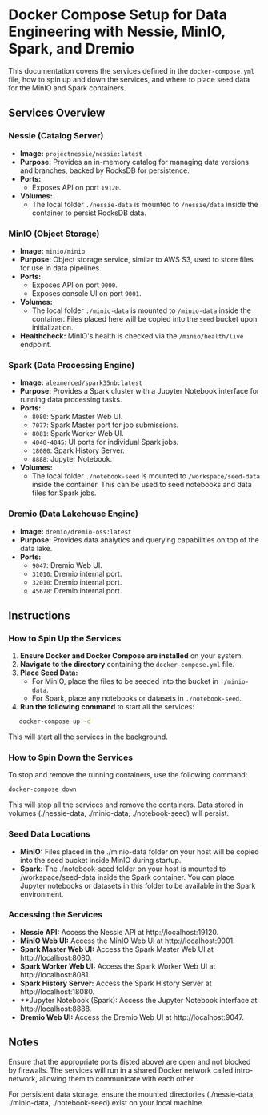 # Docker Compose Setup for Data Engineering with Nessie, MinIO, Spark, and Dremio

This documentation covers the services defined in the `docker-compose.yml` file, how to spin up and down the services, and where to place seed data for the MinIO and Spark containers.

## Services Overview

### Nessie (Catalog Server)
- **Image:** `projectnessie/nessie:latest`
- **Purpose:** Provides an in-memory catalog for managing data versions and branches, backed by RocksDB for persistence.
- **Ports:** 
  - Exposes API on port `19120`.
- **Volumes:**
  - The local folder `./nessie-data` is mounted to `/nessie/data` inside the container to persist RocksDB data.

### MinIO (Object Storage)
- **Image:** `minio/minio`
- **Purpose:** Object storage service, similar to AWS S3, used to store files for use in data pipelines.
- **Ports:** 
  - Exposes API on port `9000`.
  - Exposes console UI on port `9001`.
- **Volumes:**
  - The local folder `./minio-data` is mounted to `/minio-data` inside the container. Files placed here will be copied into the `seed` bucket upon initialization.
- **Healthcheck:** MinIO's health is checked via the `/minio/health/live` endpoint.

### Spark (Data Processing Engine)
- **Image:** `alexmerced/spark35nb:latest`
- **Purpose:** Provides a Spark cluster with a Jupyter Notebook interface for running data processing tasks.
- **Ports:**
  - `8080`: Spark Master Web UI.
  - `7077`: Spark Master port for job submissions.
  - `8081`: Spark Worker Web UI.
  - `4040-4045`: UI ports for individual Spark jobs.
  - `18080`: Spark History Server.
  - `8888`: Jupyter Notebook.
- **Volumes:**
  - The local folder `./notebook-seed` is mounted to `/workspace/seed-data` inside the container. This can be used to seed notebooks and data files for Spark jobs.

### Dremio (Data Lakehouse Engine)
- **Image:** `dremio/dremio-oss:latest`
- **Purpose:** Provides data analytics and querying capabilities on top of the data lake.
- **Ports:**
  - `9047`: Dremio Web UI.
  - `31010`: Dremio internal port.
  - `32010`: Dremio internal port.
  - `45678`: Dremio internal port.

## Instructions

### How to Spin Up the Services

1. **Ensure Docker and Docker Compose are installed** on your system.
2. **Navigate to the directory** containing the `docker-compose.yml` file.
3. **Place Seed Data:**
   - For MinIO, place the files to be seeded into the bucket in `./minio-data`.
   - For Spark, place any notebooks or datasets in `./notebook-seed`.
4. **Run the following command** to start all the services:
```bash
   docker-compose up -d
```
This will start all the services in the background.

### How to Spin Down the Services
To stop and remove the running containers, use the following command:

```bash
docker-compose down
```

This will stop all the services and remove the containers. Data stored in volumes (./nessie-data, ./minio-data, ./notebook-seed) will persist.

### Seed Data Locations
- **MinIO:** Files placed in the ./minio-data folder on your host will be copied into the seed bucket inside MinIO during startup.
- **Spark:** The ./notebook-seed folder on your host is mounted to /workspace/seed-data inside the Spark container. You can place Jupyter notebooks or datasets in this folder to be available in the Spark environment.

### Accessing the Services
- **Nessie API:** Access the Nessie API at http://localhost:19120.
- **MinIO Web UI:** Access the MinIO Web UI at http://localhost:9001.
- **Spark Master Web UI:** Access the Spark Master Web UI at http://localhost:8080.
- **Spark Worker Web UI:** Access the Spark Worker Web UI at http://localhost:8081.
- **Spark History Server:** Access the Spark History Server at http://localhost:18080.
- **Jupyter Notebook (Spark): Access the Jupyter Notebook interface at http://localhost:8888.
- **Dremio Web UI:** Access the Dremio Web UI at http://localhost:9047.

## Notes
Ensure that the appropriate ports (listed above) are open and not blocked by firewalls.
The services will run in a shared Docker network called intro-network, allowing them to communicate with each other.

For persistent data storage, ensure the mounted directories (./nessie-data, ./minio-data, ./notebook-seed) exist on your local machine.